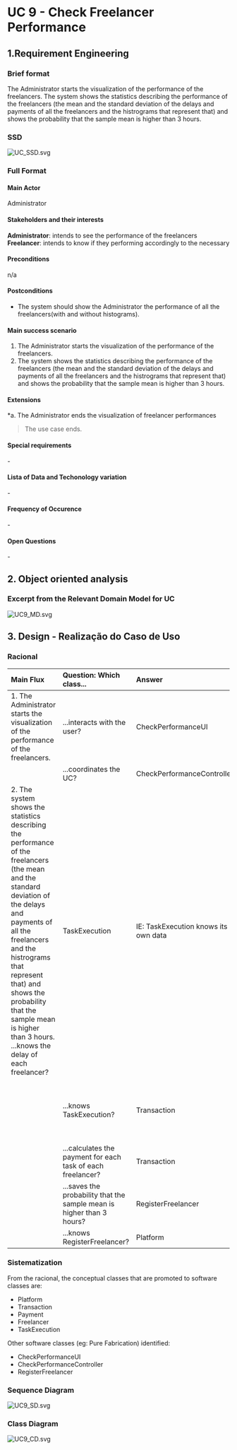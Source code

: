 # UC 9 - Check Freelancer Performance

## 1.Requirement Engineering

### Brief format
The Administrator starts the visualization of the performance of the freelancers. The system shows the statistics describing the performance of the freelancers (the mean and the standard deviation of the delays and payments of all the freelancers and the histrograms that represent that) and shows the probability that the sample mean is higher than 3 hours.


### SSD
![UC_SSD.svg](UC9_SSD.svg)


### Full Format

#### Main Actor

Administrator

#### Stakeholders and their interests
**Administrator**: intends to see the performance of the freelancers
**Freelancer**: intends to know if they performing accordingly to the necessary

#### Preconditions

n/a

#### Postconditions
* The system should show the Administrator the performance of all the freelancers(with and without histograms).

#### Main success scenario 

1. The Administrator starts the visualization of the performance of the freelancers.
2. The system shows the statistics describing the performance of the freelancers (the mean and the standard deviation of the delays and payments of all the freelancers and the histrograms that represent that) and shows the probability that the sample mean is higher than 3 hours.

#### Extensions

*a. The Administrator ends the visualization of freelancer performances
> The use case ends.


#### Special requirements
\-

#### Lista of Data and Techonology variation
\-

#### Frequency of Occurence

\-

#### Open Questions

\-

## 2. Object oriented analysis

### Excerpt from the Relevant Domain Model for UC

![UC9_MD.svg](UC9_MD.svg)


## 3. Design - Realização do Caso de Uso

### Racional

| Main Flux | Question: Which class... | Answer  | Justification  |
|:--------------  |:---------------------- |:----------|:---------------------------- |
|1. The Administrator starts the visualization of the performance of the freelancers. |...interacts with the user? | CheckPerformanceUI | Pure Fabrication|
|             |...coordinates the UC? | CheckPerformanceController | Controller |
|2. The system shows the statistics describing the performance of the freelancers (the mean and the standard deviation of the delays and payments of all the freelancers and the histrograms that represent that) and shows the probability that the sample mean is higher than 3 hours. ...knows the delay of each freelancer? | TaskExecution | IE: TaskExecution knows its own data | 
| | ...knows TaskExecution? | Transaction | IE: Transaction created TaskExecution, therefore Transaction knows the data about TaskExecution |
| | ...calculates the payment for each task of each freelancer? | Transaction | IE: Transaction has the cost per hour and the time that the task took.|
| |...saves the probability that the sample mean is higher than 3 hours? | RegisterFreelancer | HC+lC |
| |...knows RegisterFreelancer? | Platform | IE: Platform has RegisterFreelancer | 



### Sistematization ##

From the racional, the conceptual classes that are promoted to software classes are:

 * Platform
 * Transaction
 * Payment
 * Freelancer
 * TaskExecution
 


Other software classes (eg: Pure Fabrication) identified:

 * CheckPerformanceUI
 * CheckPerformanceController
 * RegisterFreelancer
 

### Sequence Diagram

![UC9_SD.svg](UC9_SD.svg)



### Class Diagram

![UC9_CD.svg](UC_CD.svg)

